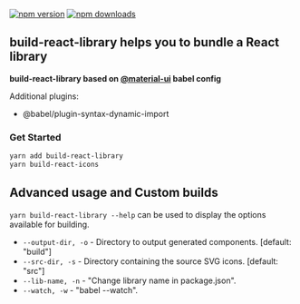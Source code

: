 
[![npm version](https://badgen.net/npm/v/build-react-library)](https://npm.im/build-react-library) [![npm downloads](https://badgen.net/npm/dm/build-react-library)](https://npm.im/build-react-library)

## build-react-library helps you to bundle a React library

**build-react-library based on [@material-ui](https://github.com/mui-org/material-ui) babel config**

Additional plugins:

- @babel/plugin-syntax-dynamic-import

### Get Started

```bash
yarn add build-react-library
yarn build-react-icons
```

## Advanced usage and Custom builds

`yarn build-react-library --help` can be used to display the options available for building.

* `--output-dir, -o` - Directory to output generated components. [default: "build"]
* `--src-dir, -s` - Directory containing the source SVG icons. [default: "src"]
* `--lib-name, -n` - "Change library name in package.json".
* `--watch, -w` - "babel --watch".
